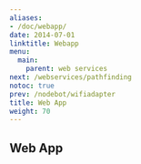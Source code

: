 ```yaml
---
aliases:
- /doc/webapp/
date: 2014-07-01
linktitle: Webapp 
menu:
  main:
    parent: web services 
next: /webservices/pathfinding
notoc: true
prev: /nodebot/wifiadapter
title: Web App 
weight: 70
---
```


## Web App

